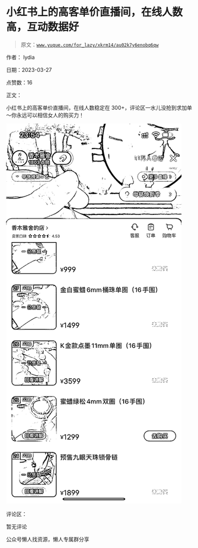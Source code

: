 # 小红书上的高客单价直播间，在线人数高，互动数据好

> 原文：[`www.yuque.com/for_lazy/xkrm14/au02k7y6enobq6qw`](https://www.yuque.com/for_lazy/xkrm14/au02k7y6enobq6qw)



作者： lydia



日期：2023-03-27



点赞数：16



正文：



小红书上的高客单价直播间，在线人数稳定在 300+，评论区一水儿没抢到求加单～你永远可以相信女人的购买力！



![](img/e00972dc0e22c02ea68170b3fa1bffec.png)  

评论区：



暂无评论



公众号懒人找资源，懒人专属群分享

